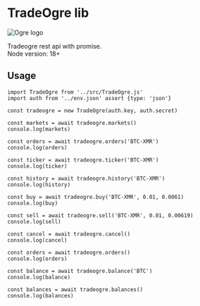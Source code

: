 # TradeOgre lib

![Ogre logo](https://raw.githubusercontent.com/netwarp/tradeogre-lib/master/logo.svg)

Tradeogre rest api with promise.  
Node version: 18+

## Usage

    import TradeOgre from '../src/TradeOgre.js'
    import auth from '../env.json' assert {type: 'json'}

    const tradeogre = new TradeOgre(auth.key, auth.secret)

    const markets = await tradeogre.markets()
    console.log(markets)

    const orders = await tradeogre.orders('BTC-XMR')
    console.log(orders)
    
    const ticker = await tradeogre.ticker('BTC-XMR')
    console.log(ticker)
    
    const history = await tradeogre.history('BTC-XMR')
    console.log(history)
    
    const buy = await tradeogre.buy('BTC-XMR', 0.01, 0.0061)
    console.log(buy)
    
    const sell = await tradeogre.sell('BTC-XMR', 0.01, 0.00619)
    console.log(sell)
    
    const cancel = await tradeogre.cancel()
    console.log(cancel)
    
    const orders = await tradeogre.orders()
    console.log(orders)
    
    const balance = await tradeogre.balance('BTC')
    console.log(balance)
    
    const balances = await tradeogre.balances()
    console.log(balances)

